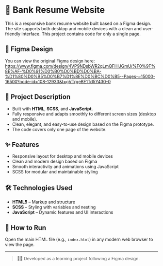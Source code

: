 # 🏦 Bank Resume Website

This is a responsive bank resume website built based on a Figma design. The site supports both desktop and mobile devices with a clean and user-friendly interface. This project contains code for only a single page.

## 🎨 Figma Design

You can view the original Figma design here:  
https://www.figma.com/design/4VP9NDsbWR2qLmQFHIJGmU/%F0%9F%8E%AF-%D0%91%D0%B0%D0%BD%D0%BA-%D1%80%D0%B5%D0%B7%D1%8E%D0%BC%D0%B5--Pages-~15000-16500?node-id=108-12933&t=gVTrgeBE1Td5Y430-0

## 📝 Project Description

- Built with **HTML**, **SCSS**, and **JavaScript**.  
- Fully responsive and adapts smoothly to different screen sizes (desktop and mobile).  
- Clean, elegant, and easy-to-use design based on the Figma prototype.  
- The code covers only one page of the website.

## ✨ Features

- Responsive layout for desktop and mobile devices  
- Clean and modern design based on Figma  
- Smooth interactivity and animations using JavaScript  
- SCSS for modular and maintainable styling

## 🛠 Technologies Used

- **HTML5** – Markup and structure  
- **SCSS** – Styling with variables and nesting  
- **JavaScript** – Dynamic features and UI interactions

## 🚀 How to Run

Open the main HTML file (e.g., `index.html`) in any modern web browser to view the page.

---

> 👨‍💻 Developed as a learning project following a Figma design.
